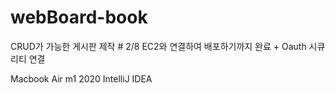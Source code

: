 # webBoard-book
CRUD가 가능한 게시판 제작 # 2/8 EC2와 연결하여 배포하기까지 완료 + Oauth 시큐리티 연결


Macbook Air m1 2020
IntelliJ IDEA
